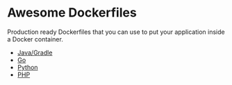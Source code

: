 # Awesome Dockerfiles
Production ready Dockerfiles that you can use to put your application inside a Docker container.

- [Java/Gradle](java)
- [Go](go)
- [Python](python)
- [PHP](php)
